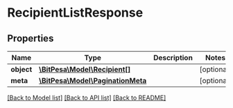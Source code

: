 # RecipientListResponse

## Properties
Name | Type | Description | Notes
------------ | ------------- | ------------- | -------------
**object** | [**\BitPesa\Model\Recipient[]**](Recipient.md) |  | [optional] 
**meta** | [**\BitPesa\Model\PaginationMeta**](PaginationMeta.md) |  | [optional] 

[[Back to Model list]](../README.md#documentation-for-models) [[Back to API list]](../README.md#documentation-for-api-endpoints) [[Back to README]](../README.md)



